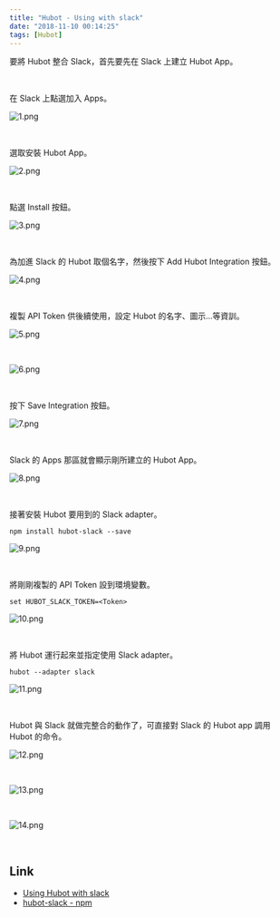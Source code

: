 ```yaml
---
title: "Hubot - Using with slack"
date: "2018-11-10 00:14:25"
tags: [Hubot]
---
```



要將 Hubot 整合 Slack，首先要先在 Slack 上建立 Hubot App。  

<!-- More -->

<br/>


在 Slack 上點選加入 Apps。  

![1.png](1.png)

<br/>


選取安裝 Hubot App。  

![2.png](2.png)

<br/>


點選 Install 按鈕。  

![3.png](3.png)

<br/>


為加進 Slack 的 Hubot 取個名字，然後按下 Add Hubot Integration 按鈕。  

![4.png](4.png)

<br/>


複製 API Token 供後續使用，設定 Hubot 的名字、圖示...等資訓。   

![5.png](5.png)

<br/>


![6.png](6.png)

<br/>


按下 Save Integration 按鈕。  

![7.png](7.png)

<br/>


Slack 的 Apps 那區就會顯示剛所建立的 Hubot App。  

![8.png](8.png)

<br/>


接著安裝 Hubot 要用到的 Slack adapter。  

    npm install hubot-slack --save

![9.png](9.png)

<br/>


將剛剛複製的 API Token 設到環境變數。  

    set HUBOT_SLACK_TOKEN=<Token>

![10.png](10.png)

<br/>


將 Hubot 運行起來並指定使用 Slack adapter。  

    hubot --adapter slack

![11.png](11.png)

<br/>


Hubot 與 Slack 就做完整合的動作了，可直接對 Slack 的 Hubot app 調用 Hubot 的命令。  

![12.png](12.png)

<br/>


![13.png](13.png)

<br/>


![14.png](14.png)

<br/>


Link
----
* [Using Hubot with slack](https://monicagranbois.com/blog/bots/using-hubot-with-slack/)
* [hubot-slack - npm](https://www.npmjs.com/package/hubot-slack)

